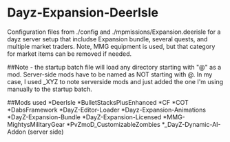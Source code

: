 # Dayz-Expansion-DeerIsle

Configuration files from ./config and ./mpmissions/Expansion.deerisle for a dayz server setup that includse Expansion bundle, several quests, and multiple market traders.  Note, MMG equipment is used, but that category for market items can be removed if needed.

##Note - the startup batch file will load any directory starting with "@" as a mod.  Server-side mods have to be named as NOT starting with @.  In my case, I used _XYZ to note serverside mods and just added the one I'm using manually to the startup batch.  

##Mods used
*DeerIsle
*BulletStacksPlusEnhanced
*CF
*COT
*DabsFramework
*DayZ-Editor-Loader
*Dayz-Expansion-Animations
*DayZ-Expansion-Bundle
*DayZ-Expansion-Licensed
*MMG-MightysMilitaryGear
*PvZmoD_CustomizableZombies
*_DayZ-Dynamic-AI-Addon (server side)